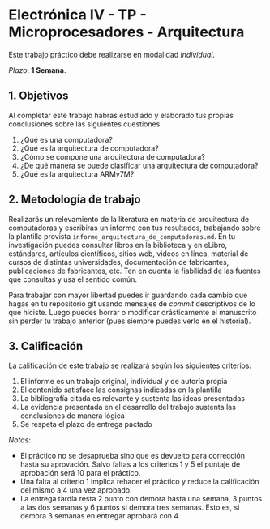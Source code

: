 # Electrónica IV - TP - Microprocesadores - Arquitectura

Este trabajo práctico debe realizarse en modalidad *individual*.

*Plazo*: **1 Semana**.

## 1. Objetivos

Al completar este trabajo habras estudiado y elaborado tus propias conclusiones sobre las siguientes cuestiones.

1. ¿Qué es una computadora?
2. ¿Qué es la arquitectura de computadora?
3. ¿Cómo se compone una arquitectura de computadora?
4. ¿De qué manera se puede clasificar una arquitectura de computadora?
5. ¿Qué es la arquitectura ARMv7M?

## 2. Metodología de trabajo

Realizarás un relevamiento de la literatura en materia de arquitectura de computadoras y escribiras un informe con tus resultados, trabajando sobre la plantilla provista `informe_arquitectura_de_computadoras.md`. En tu investigación puedes consultar libros en la biblioteca y en eLibro, estándares, artículos científicos, sitios web, videos en línea, material de cursos de distintas universidades, documentación de fabricantes, publicaciones de fabricantes, etc. Ten en cuenta la fiabilidad de las fuentes que consultas y usa el sentido común.

Para trabajar con mayor libertad puedes ir guardando cada cambio que hagas en tu repositorio git usando mensajes de *commit* descriptivos de lo que hiciste. Luego puedes borrar o modificar drásticamente el manuscrito sin perder tu trabajo anterior (pues siempre puedes verlo en el historial).

## 3. Calificación

La calificación de este trabajo se realizará según los siguientes criterios:

1. El informe es un trabajo original, individual y de autoría propia
2. El contenido satisface las consignas indicadas en la plantilla
3. La bibliografía citada es relevante y sustenta las ideas presentadas
4. La evidencia presentada en el desarrollo del trabajo sustenta las conclusiones de manera lógica
5. Se respeta el plazo de entrega pactado

*Notas:*

- El práctico no se desaprueba sino que es devuelto para corrección hasta su aprovación. Salvo faltas a los criterios 1 y 5 el puntaje de aprobación será 10 para el práctico.
- Una falta al criterio 1 implica rehacer el práctico y reduce la calificación del mismo a 4 una vez aprobado.
- La entrega tardía resta 2 punto con demora hasta una semana, 3 puntos a las dos semanas y 6 puntos si demora tres semanas. Esto es, si demora 3 semanas en entregar aprobará con 4.
